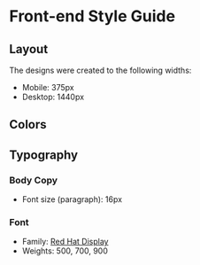 # Front-end Style Guide

## Layout

The designs were created to the following widths:

- Mobile: 375px
- Desktop: 1440px

## Colors

## Typography

### Body Copy

- Font size (paragraph): 16px

### Font

- Family: [Red Hat Display](https://fonts.google.com/specimen/Red+Hat+Display)
- Weights: 500, 700, 900
